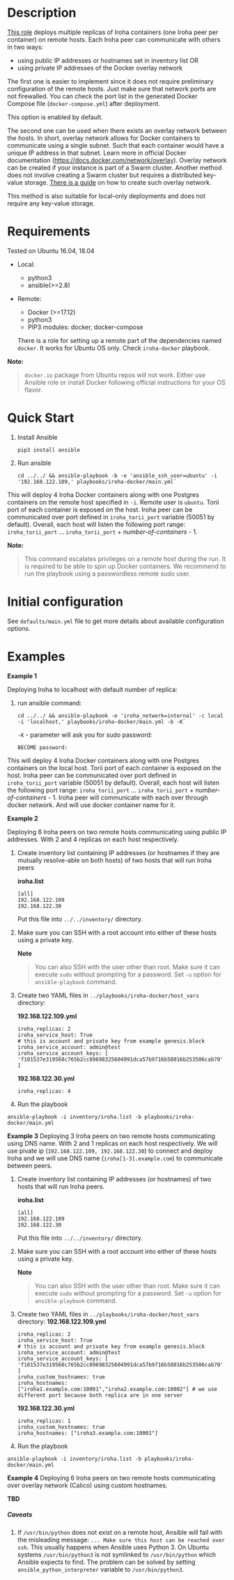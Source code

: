 # Description
[This role](https://github.com/hyperledger/iroha-deploy/edit/master/ansible/roles/iroha-docker) deploys multiple replicas of Iroha containers (one Iroha peer per container) on remote hosts. Each Iroha peer can communicate with others in two ways:
  - using public IP addresses or hostnames set in inventory list OR
  - using private IP addresses of the Docker overlay network

The first one is easier to implement since it does not require preliminary configuration of the remote hosts. Just make sure that network ports are not firewalled. You can check the port list in the generated Docker Compose file (`docker-compose.yml`) after deployment.

This option is enabled by default.

The second one can be used when there exists an overlay network between the hosts. In short, overlay network allows for Docker containers to communicate using a single subnet. Such that each container would have a unique IP address in that subnet. Learn more in official Docker documentation (https://docs.docker.com/network/overlay). Overlay network can be created if your instance is part of a Swarm cluster. Another method does not involve creating a Swarm cluster but requires a distributed key-value storage. [There is a guide](https://docker-k8s-lab.readthedocs.io/en/latest/docker/docker-etcd.html) on how to create such overlay network.

This method is also suitable for local-only deployments and does not require any key-value storage.

# Requirements
  Tested on Ubuntu 16.04, 18.04
  - Local:
    - python3
    - ansible(>=2.8)
  - Remote:
    - Docker (>=17.12)
    - python3
    - PIP3 modules: docker, docker-compose

    There is a role for setting up a remote part of the dependencies named `docker`. It works for Ubuntu OS only. Check `iroha-docker` playbook.

**Note:**
> `docker.io` package from Ubuntu repos will not work. Either use Ansible role or install Docker following official instructions for your OS flavor.

# Quick Start
1. Install Ansible
    ```
    pip3 install ansible
    ```
2. Run ansible 

    ```
    cd ../../ && ansible-playbook -b -e 'ansible_ssh_user=ubuntu' -i '192.168.122.109,' playbooks/iroha-docker/main.yml`
    ```

This will deploy 4 Iroha Docker containers along with one Postgres containers on the remote host specified in `-i`. Remote user is `ubuntu`. Torii port of each container is exposed on the host. Iroha peer can be communicated over port defined in `iroha_torii_port` variable (50051 by default). Overall, each host will listen the following port range: `iroha_torii_port` ... `iroha_torii_port` + *number-of-containers* - 1.

**Note:**
> This command escalates privileges on a remote host during the run. It is required to be able to spin up Docker containers. We recommend to run the playbook using a passwordless remote sudo user.

# Initial configuration

See `defaults/main.yml` file to get more details about available configuration options.

# Examples
**Example 1**
<!-- TODO: Cover more example cases -->
Deploying Iroha to localhost with default number of replica: 
1. run ansible command:

    ```
    cd ../../ && ansible-playbook -e 'iroha_network=internal' -c local  -i 'localhost,' playbooks/iroha-docker/main.yml -b -K`
    ```
    `-K` - parameter will ask you for sudo password: 
    ```
    BECOME password: 
    ```

This will deploy 4 Iroha Docker containers along with one Postgres containers on the local host. 
Torii port of each container is exposed on the host. 
Iroha peer can be communicated over port defined in `iroha_torii_port` variable (50051 by default). 
Overall, each host will listen the following port range: `iroha_torii_port` ... `iroha_torii_port` + *number-of-containers* - 1.
Iroha peer will communicate with each over through docker network. And will use docker container name for it. 

**Example 2**

Deploying 6 Iroha peers on two remote hosts communicating using public IP addresses. With 2 and 4 replicas on each host respectively.

1. Create inventory list containing IP addresses (or hostnames if they are mutually resolve-able on both hosts) of two hosts that will run Iroha peers

    **iroha.list**
    ```
    [all]
    192.168.122.109
    192.168.122.30
    ```

    Put this file into `../../inventory/` directory.
2. Make sure you can SSH with a root account into either of these hosts using a private key.

    **Note**
    > You can also SSH with the user other than root. Make sure it can execute `sudo` without prompting for a password. Set `-u` option for `ansible-playbook` command.

3. Create two YAML files in `../playbooks/iroha-docker/host_vars` directory:

    **192.168.122.109.yml**
    ```
    iroha_replicas: 2
    iroha_service_host: True
    # this is account and private key from example genesis.block
    iroha_service_account: admin@test
    iroha_service_account_keys: [ 'f101537e319568c765b2cc89698325604991dca57b9716b58016b253506cab70' ]
    ```

    **192.168.122.30.yml**
    ```
    iroha_replicas: 4
    ```

4. Run the playbook
```
ansible-playbook -i inventory/iroha.list -b playbooks/iroha-docker/main.yml
```
**Example 3**
Deploying 3 Iroha peers on two remote hosts communicating using DNS name. With 2 and 1 replicas on each host respectively.
We will use pivate ip (`192.168.122.109, 192.168.122.30`) to connect and deploy Iroha and we will use DNS name (`iroha[1-3].example.com`) to communicate between peers.

1. Create inventory list containing IP addresses (or hostnames) of two hosts that will run Iroha peers.

    **iroha.list**
    ```
    [all]
    192.168.122.109
    192.168.122.30
    ```

    Put this file into `../../inventory/` directory.

2. Make sure you can SSH with a root account into either of these hosts using a private key.

    **Note**
    > You can also SSH with the user other than root. Make sure it can execute `sudo` without prompting for a password. Set `-u` option for `ansible-playbook` command.

3. Create two YAML files in `../playbooks/iroha-docker/host_vars` directory:
    **192.168.122.109.yml**
    ```
    iroha_replicas: 2
    iroha_service_host: True
    # this is account and private key from example genesis.block
    iroha_service_account: admin@test
    iroha_service_account_keys: [ 'f101537e319568c765b2cc89698325604991dca57b9716b58016b253506cab70' ]
    iroha_custom_hostnames: true
    iroha_hostnames: ["iroha1.example.com:10001","iroha2.example.com:10002"] # we use different port because both replica are in one server
    ```

    **192.168.122.30.yml**
    ```
    iroha_replicas: 1
    iroha_custom_hostnames: true
    iroha_hostnames: ["iroha3.example.com:10001"]
    ```

 4. Run the playbook
```
ansible-playbook -i inventory/iroha.list -b playbooks/iroha-docker/main.yml
```

**Example 4**
Deploying 6 Iroha peers on two remote hosts communicating over overlay network (Calico) using custom hostnames.

**TBD**

##### Caveats
1. If `/usr/bin/python` does not exist on a remote host, Ansible will fail with the misleading message: `... Make sure this host can be reached over ssh`. This usually happens when Ansible uses Python 3. On Ubuntu systems `/usr/bin/python3` is not symlinked to `/usr/bin/python` which Ansible expects to find. The problem can be solved by setting `ansible_python_interpreter` variable to `/usr/bin/python3`.

